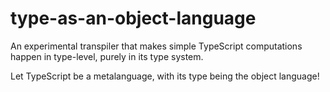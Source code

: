 # type-as-an-object-language

An experimental transpiler that makes simple TypeScript computations happen in type-level, purely in its type system.

Let TypeScript be a metalanguage, with its type being the object language!
